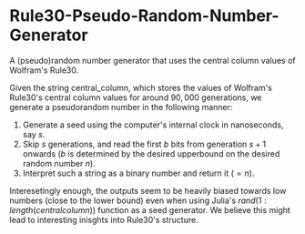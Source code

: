 # Rule30-Pseudo-Random-Number-Generator
A (pseudo)random number generator that uses the central column values of Wolfram's Rule30. <br />

Given the string central_column, which stores the values of Wolfram's Rule30's central column values for around $90,000$ generations, we generate a pseudorandom number in the following manner: <br />

1. Generate a seed using the computer's internal clock in nanoseconds, say $s$. <br />
2. Skip $s$ generations, and read the first $b$ bits from generation $s+1$ onwards ($b$ is determined by the desired upperbound on the desired random number $n$). <br />
3. Interpret such a string as a binary number and return it ($=n$). <br />

Interesetingly enough, the outputs seem to be heavily biased towards low numbers (close to the lower bound) even when using Julia's $rand(1:length(centralcolumn))$ function as a seed generator. We believe this might lead to interesting inisghts into Rule30's structure. 
